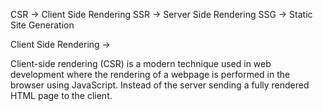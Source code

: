 CSR -> Client Side Rendering
SSR -> Server Side Rendering
SSG -> Static Site Generation

Client Side Rendering -> 

Client-side rendering (CSR) is a modern technique used in web development where the rendering of a webpage is performed in the browser using JavaScript. Instead of the server sending a fully rendered HTML page to the client.


